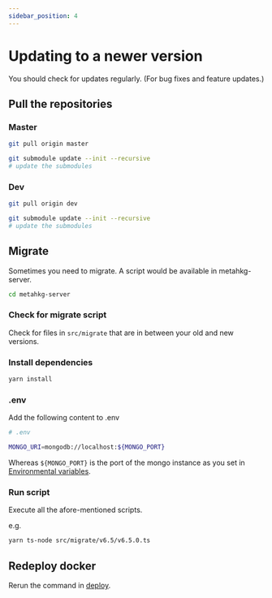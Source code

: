 ```yaml
---
sidebar_position: 4
---
```


# Updating to a newer version

You should check for updates regularly. (For bug fixes and feature updates.)

## Pull the repositories

### Master

```bash
git pull origin master

git submodule update --init --recursive
# update the submodules
```

### Dev

```bash
git pull origin dev

git submodule update --init --recursive
# update the submodules
```

## Migrate

Sometimes you need to migrate. A script would be available in metahkg-server.

```bash
cd metahkg-server
```

### Check for migrate script

Check for files in `src/migrate` that are in between your old and new versions.

### Install dependencies

```bash
yarn install
```

### .env

Add the following content to .env

```bash
# .env

MONGO_URI=mongodb://localhost:${MONGO_PORT}
```

Whereas `${MONGO_PORT}` is the port of the mongo instance as you set in [Environmental variables](./setup/env.md).

### Run script

Execute all the afore-mentioned scripts.

e.g.

```bash
yarn ts-node src/migrate/v6.5/v6.5.0.ts
```

## Redeploy docker

Rerun the command in [deploy](/docs/deploy).
